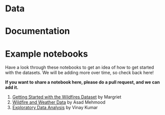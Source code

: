 # Data


# Documentation



# Example notebooks

Have a look through these notebooks to get an idea of how to get started with the datasets. We will be adding more over time, so check back here!

**If you want to share a notebook here, please do a pull request, and we can add it.**

1. [Getting Started with the Wildfires Dataset](https://github.com/Call-for-Code/Spot-Challenge-Wildfires/blob/main/notebooks/wildfire-data-introduction.ipynb) by Margriet
2. [Wildfire and Weather Data](https://github.com/Call-for-Code/Spot-Challenge-Wildfires/blob/main/notebooks/Wildfire%20and%20Weather%20Data.ipynb) by Asad Mehmood
3. [Exploratory Data Analysis](https://github.com/Call-for-Code/Spot-Challenge-Wildfires/blob/main/notebooks/EDA_Wildfire%20Prediction_22112020.ipynb) by Vinay Kumar
